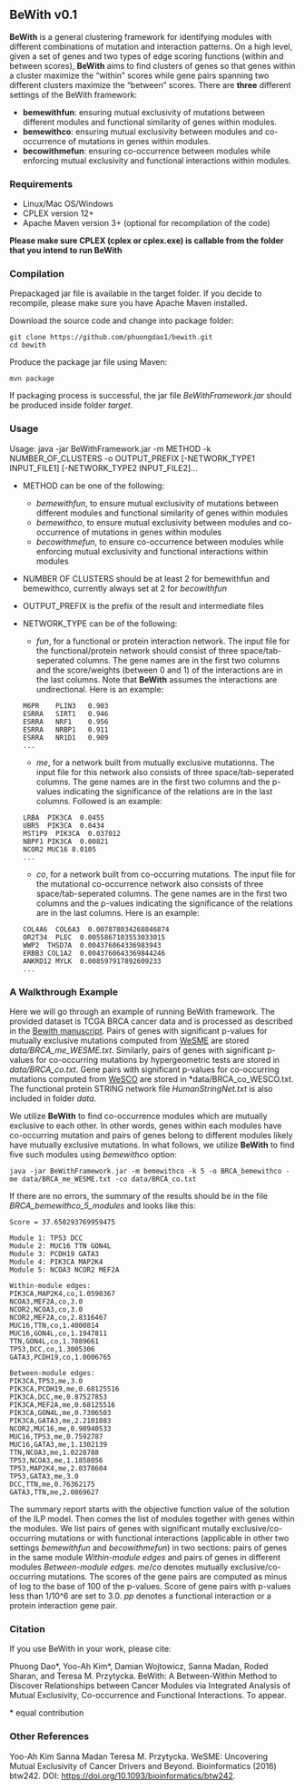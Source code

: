 ## BeWith v0.1

**BeWith** is a general clustering framework for identifying modules with different combinations of mutation and interaction patterns. On a high level, given a set of genes and two types of edge scoring functions (within and between scores), **BeWith** aims to find clusters of genes so that genes within a cluster maximize the “within” scores while gene pairs spanning two different clusters maximize the “between” scores.
There are **three** different settings of the BeWith framework: 
+ **bemewithfun**: ensuring mutual exclusivity of mutations between different modules and functional similarity of genes within modules.
+ **bemewithco**: ensuring mutual exclusivity between modules and co-occurrence of mutations in genes within modules.
+ **becowithmefun**: ensuring co-occurrence between modules while enforcing mutual exclusivity and functional interactions within modules. 


### Requirements

+ Linux/Mac OS/Windows
+ CPLEX version 12+
+ Apache Maven version 3+ (optional for recompilation of the code)

**Please make sure CPLEX (cplex or cplex.exe) is callable from the folder that you intend to run BeWith**

### Compilation

Prepackaged jar file is available in the target folder. If you decide to recompile, please make sure you have Apache Maven installed. 

Download the source code and change into package folder:
```
git clone https://github.com/phuongdao1/bewith.git
cd bewith
```
Produce the package jar file using Maven:
```
mvn package
```
If packaging process is successful, the jar file *BeWithFramework.jar* should be produced inside folder *target*. 

### Usage

Usage: java -jar BeWithFramework.jar -m METHOD -k NUMBER_OF_CLUSTERS -o OUTPUT_PREFIX [-NETWORK_TYPE1 INPUT_FILE1] [-NETWORK_TYPE2 INPUT_FILE2]...

* METHOD can be one of the following:    
  + *bemewithfun*, to ensure mutual exclusivity of mutations between different modules and functional similarity of genes within modules
  + *bemewithco*, to ensure mutual exclusivity between modules and co-occurrence of mutations in genes within modules
  + *becowithmefun*, to ensure co-occurrence between modules while enforcing mutual exclusivity and functional interactions within modules

* NUMBER OF CLUSTERS should be at least 2 for bemewithfun and bemewithco, currently always set at 2 for *becowithfun*

* OUTPUT_PREFIX is the prefix of the result and intermediate files

* NETWORK_TYPE can be of the following:        
  + *fun*, for a functional or protein interaction network. The input file for the functional/protein network should consist of three space/tab-seperated columns. The gene names are in the first two columns and the score/weights (between 0 and 1) of the interactions are in the last columns. Note that **BeWith** assumes the interactions are undirectional. Here is an example:
  
  ```
  M6PR    PLIN3   0.903
  ESRRA   SIRT1   0.946
  ESRRA   NRF1    0.956
  ESRRA   NRBP1   0.911
  ESRRA   NR1D1   0.909
  ...
  ```
  + *me*, for a network built from mutually exclusive mutationns. The input file for this network also consists of three space/tab-seperated columns. The gene names are in the first two columns and the p-values indicating the significance of the relations are in the last columns. Followed is an example:
  ```
  LRBA  PIK3CA  0.0455
  UBR5  PIK3CA  0.0434
  MST1P9  PIK3CA  0.037012
  NBPF1 PIK3CA  0.00821
  NCOR2 MUC16 0.0105
  ...
  ```
  + *co*, for a network built from co-occurring mutations. The input file for the mutational co-occurrence network also consists of three space/tab-seperated columns. The gene names are in the first two columns and the p-values indicating the significance of the relations are in the last columns. Here is an example:
  ```
  COL4A6  COL6A3  0.007878034268846874
  OR2T34  PLEC  0.0055867103553033015
  WWP2  THSD7A  0.004376064336983943
  ERBB3 COL1A2  0.0043760643369844246
  ANKRD12 MYLK  0.008597917892609233
  ...
  ```

### A Walkthrough Example

Here we will go through an example of running BeWith framework. The provided dataset is TCGA BRCA cancer data and is processed as described in the [Bewith manuscript](#citation). Pairs of genes with significant p-values for mutually exclusive mutations computed from [WeSME](#other-references) are stored *data/BRCA_me_WESME.txt*. Similarly, pairs of genes with significant p-values for co-occurring mutations by hypergeometric tests are stored in *data/BRCA_co.txt*. Gene pairs with significant p-values for co-occurring mutations computed from [WeSCO](#other-references) are stored in *data/BRCA_co_WESCO.txt. The functional protein STRING network file *HumanStringNet.txt* is also included in folder *data*.

We utilize **BeWith** to find co-occurrence modules which are mutually exclusive to each other. In other words, genes within each modules have co-occurring mutation and pairs of genes belong to different modules likely have mutually exclusive mutations. In what follows, we utilize **BeWith** to find five such modules using *bemewithco* option: 

```
java -jar BeWithFramework.jar -m bemewithco -k 5 -o BRCA_bemewithco -me data/BRCA_me_WESME.txt -co data/BRCA_co.txt
```

If there are no errors, the summary of the results should be in the file *BRCA_bemewithco_5_modules* and looks like this:

```
Score = 37.650293769959475

Module 1: TP53 DCC
Module 2: MUC16 TTN GON4L
Module 3: PCDH19 GATA3
Module 4: PIK3CA MAP2K4
Module 5: NCOA3 NCOR2 MEF2A

Within-module edges:
PIK3CA,MAP2K4,co,1.0590367
NCOA3,MEF2A,co,3.0
NCOR2,NCOA3,co,3.0
NCOR2,MEF2A,co,2.8316467
MUC16,TTN,co,1.4000814
MUC16,GON4L,co,1.1947811
TTN,GON4L,co,1.7089661
TP53,DCC,co,1.3005306
GATA3,PCDH19,co,1.0006765

Between-module edges:
PIK3CA,TP53,me,3.0
PIK3CA,PCDH19,me,0.68125516
PIK3CA,DCC,me,0.87527853
PIK3CA,MEF2A,me,0.68125516
PIK3CA,GON4L,me,0.7306503
PIK3CA,GATA3,me,2.2101083
NCOR2,MUC16,me,0.98940533
MUC16,TP53,me,0.7592787
MUC16,GATA3,me,1.1302139
TTN,NCOA3,me,1.0228788
TP53,NCOA3,me,1.1858056
TP53,MAP2K4,me,2.0378604
TP53,GATA3,me,3.0
DCC,TTN,me,0.76362175
GATA3,TTN,me,2.0869627
```

The summary report starts with the objective function value of the solution of the ILP model. Then comes the list of modules together with genes within the modules. We list pairs of genes with significant mutally exclusive/co-occurring mutations or with functional interactions (applicable in other two settings *bemewithfun* and *becowithmefun*) in two sections: pairs of genes in the same module *Within-module edges* and pairs of genes in different modules *Between-module edges*. *me*/*co* denotes mutually exclusive/co-occurring mutations. The scores of the gene pairs are computed as minus of log to the base of 100 of the p-values. Score of gene pairs with p-values less than 1/10^6 are set to 3.0. *pp* denotes a functional interaction or a protein interaction gene pair.     

### Citation

If you use BeWith in your work, please cite:

Phuong Dao\*, Yoo-Ah Kim\*, Damian Wojtowicz, Sanna Madan, Roded Sharan, and Teresa M. Przytycka. BeWith: A Between-Within Method to Discover Relationships between  Cancer Modules via  Integrated Analysis of Mutual Exclusivity, Co-occurrence and Functional Interactions. To appear.

\* equal contribution


### Other References

Yoo-Ah Kim  Sanna Madan  Teresa M. Przytycka. WeSME: Uncovering Mutual Exclusivity of Cancer Drivers and Beyond. Bioinformatics (2016) btw242. DOI: https://doi.org/10.1093/bioinformatics/btw242.
